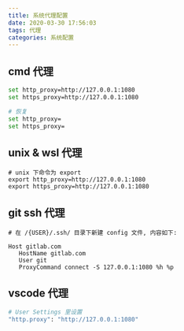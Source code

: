 ```yaml
---
title: 系统代理配置
date: 2020-03-30 17:56:03
tags: 代理
categories: 系统配置
---
```


## cmd 代理

```sh
set http_proxy=http://127.0.0.1:1080
set https_proxy=http://127.0.0.1:1080

# 恢复
set http_proxy=
set https_proxy=
```

<!-- more -->

## unix & wsl 代理

```
# unix 下命令为 export
export http_proxy=http://127.0.0.1:1080
export https_proxy=http://127.0.0.1:1080
```

## git ssh 代理

```
# 在 /{USER}/.ssh/ 目录下新建 config 文件, 内容如下:

Host gitlab.com
   HostName gitlab.com
   User git
   ProxyCommand connect -S 127.0.0.1:1080 %h %p
```

## vscode 代理

```sh
# User Settings 里设置
"http.proxy": "http://127.0.0.1:1080"
```
